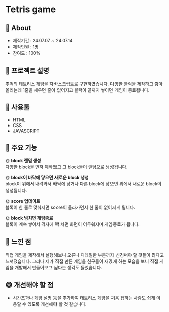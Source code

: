 # Tetris game

## 🔎 About
+ 제작기간 : 24.07.07 ~ 24.07.14
+ 제작인원 : 1명
+ 참여도 : 100%

## 📝 프로젝트 설명
추억의 테트리스 게임을 자바스크립트로 구현하였습니다. 다양한 블럭을 제작하고 쌓아 올리는데 1줄을 채우면 줄이 없어지고 블럭이 끝까지 쌓이면 게임이 종료됩니다.

## 🔧 사용툴
+ HTML
+ CSS
+ JAVASCRIPT

## 📌 주요 기능
🌞 <b>block 랜덤 생성</b><br>
다양한 block을 먼저 제작했고 그 block들이 랜덤으로 생성됩니다.

🌞 <b>block이 바닥에 닿으면 새로운 block 생성</b><br>
block이 위에서 내려와서 바닥에 닿거나 다른 block에 닿으면 위에서 새로운 block이 생성됩니다.

🌞 <b>score 업데이트</b><br>
블록이 한 줄로 맞춰지면 score이 올라가면서 한 줄이 없어지게 됩니다.

🌞 <b>block 넘치면 게임종료</b><br>
블록이 계속 쌓여서 격자에 꽉 차면 화면이 어두워지며 게임종료가 됩니다.

## 💬 느낀 점
직접 게임을 제작해서 실행해보니 오류나 디테일한 부분까지 신경써야 할 것들이 많다고 느껴졌습니다. 그러나 제가 직접 만든 게임을 친구들이 재밌게 하는 모습을 보니 직접 게임을 개발해서 만들어보고 싶다는 생각도 들었습니다.

## 😅 개선해야 할 점
+ 시간초과나 게임 설명 등을 추가하여 테트리스 게임을 처음 접하는 사람도 쉽게 이용할 수 있도록 개선해야 할 것 같습니다.
